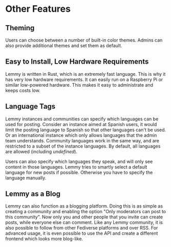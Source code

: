 # Other Features

## Theming

Users can choose between a number of built-in color themes. Admins can also provide additional themes and set them as default.

## Easy to Install, Low Hardware Requirements

Lemmy is written in Rust, which is an extremely fast language. This is why it has very low hardware requirements. It can easily run on a Raspberry Pi or similar low-powered hardware. This makes it easy to administrate and keeps costs low.

## Language Tags

Lemmy instances and communities can specify which languages can be used for posting. Consider an instance aimed at Spanish users, it would limit the posting language to Spanish so that other languages can't be used. Or an international instance which only allows languages that the admin team understands. Community languages work in the same way, and are restricted to a subset of the instance languages. By default, all languages are allowed (including _undefined_).

Users can also specify which languages they speak, and will only see content in those languages. Lemmy tries to smartly select a default language for new posts if possible. Otherwise you have to specify the language manually.

## Lemmy as a Blog

Lemmy can also function as a blogging platform. Doing this is as simple as creating a community and enabling the option "Only moderators can post to this community". Now only you and other people that you invite can create posts, while everyone else can comment. Like any Lemmy community, it is also possible to follow from other Fediverse platforms and over RSS. For advanced usage, it is even possible to use the API and create a different frontend which looks more blog-like.
